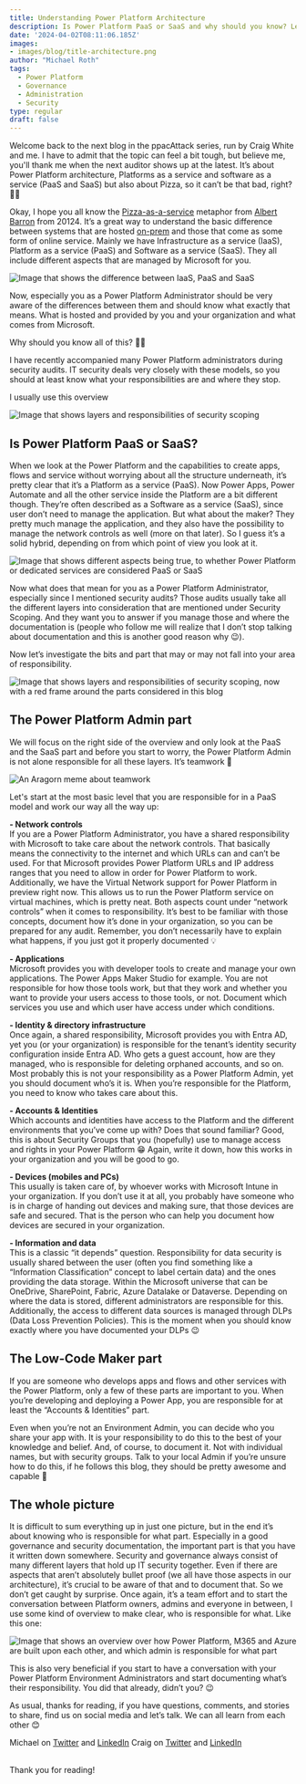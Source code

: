 ```yaml
---
title: Understanding Power Platform Architecture
description: Is Power Platform PaaS or SaaS and why should you know? Learn everything about responsibilities and architecture in this blog
date: '2024-04-02T08:11:06.185Z'
images: 
- images/blog/title-architecture.png
author: "Michael Roth"
tags:
  - Power Platform
  - Governance
  - Administration
  - Security
type: regular
draft: false
---
```


Welcome back to the next blog in the ppacAttack series, run by Craig White and me. I have to admit that the topic can feel a bit tough, but believe me, you'll thank me when the next auditor shows up at the latest. It’s about Power Platform architecture, Platforms as a service and software as a service (PaaS and SaaS) but also about Pizza, so it can’t be that bad, right? 🍕😎

Okay, I hope you all know the [Pizza-as-a-service](https://www.linkedin.com/pulse/20140730172610-9679881-pizza-as-a-service/) metaphor from [Albert Barron](https://www.linkedin.com/in/albertbarron/) from 20124. It’s a great way to understand the basic difference between systems that are hosted [on-prem](https://pimpyourowndevice.com/community/onpremsucks/) and those that come as some form of online service. Mainly we have Infrastructure as a service (IaaS), Platform as a service (PaaS) and Software as a service (SaaS). They all include different aspects that are managed by Microsoft for you. 
 
 ![Image that shows the difference between IaaS, PaaS and SaaS](/images/IaaSPaaSSaaS.png)

Now, especially you as a Power Platform Administrator should be very aware of the differences between them and should know what exactly that means. What is hosted and provided by you and your organization and what comes from Microsoft. 

Why should you know all of this? 🤷‍♂️

I have recently accompanied many Power Platform administrators during security audits. IT security deals very closely with these models, so you should at least know what your responsibilities are and where they stop.

I usually use this overview
 
![Image that shows layers and responsibilities of security scoping](/images/SecurityScoping_1.png)

## Is Power Platform PaaS or SaaS?

When we look at the Power Platform and the capabilities to create apps, flows and service without worrying about all the structure underneath, it’s pretty clear that it’s a Platform as a service (PaaS). Now Power Apps, Power Automate and all the other service inside the Platform are a bit different though. They’re often described as a Software as a service (SaaS), since user don’t need to manage the application. But what about the maker? They pretty much manage the application, and they also have the possibility to manage the network controls as well (more on that later). So I guess it’s a solid hybrid, depending on from which point of view you look at it. 
 
![Image that shows different aspects being true, to whether Power Platform or dedicated services are considered PaaS or SaaS](/images/SaaSorPaaS.png)

Now what does that mean for you as a Power Platform Administrator, especially since I mentioned security audits? Those audits usually take all the different layers into consideration that are mentioned under Security Scoping. And they want you to answer if you manage those and where the documentation is (people who follow me will realize that I don’t stop talking about documentation and this is another good reason why 😉).

Now let’s investigate the bits and part that may or may not fall into your area of responsibility.

![Image that shows layers and responsibilities of security scoping, now with a red frame around the parts considered in this blog](/images/SecurityScoping_2.png)
 
## The Power Platform Admin part
We will focus on the right side of the overview and only look at the PaaS and the SaaS part and before you start to worry, the Power Platform Admin is not alone responsible for all these layers. It’s teamwork 🙂
 
![An Aragorn meme about teamwork](/images/Teamwork.png)

Let's start at the most basic level that you are responsible for in a PaaS model and work our way all the way up:

**-	Network controls <br>**
If you are a Power Platform Administrator, you have a shared responsibility with Microsoft to take care about the network controls. That basically means the connectivity to the internet and which URLs can and can’t be used. For that Microsoft provides Power Platform URLs and IP address ranges that you need to allow in order for Power Platform to work. Additionally, we have the Virtual Network support for Power Platform in preview right now. This allows us to run the Power Platform service on virtual machines, which is pretty neat. Both aspects count under “network controls” when it comes to responsibility. It’s best to be familiar with those concepts, document how it’s done in your organization, so you can be prepared for any audit. Remember, you don’t necessarily have to explain what happens, if you just got it properly documented 💡<br>

**-	Applications <br>**
Microsoft provides you with developer tools to create and manage your own applications. The Power Apps Maker Studio for example. You are not responsible for how those tools work, but that they work and whether you want to provide your users access to those tools, or not. Document which services you use and which user have access under which conditions.<br>

**-	Identity & directory infrastructure <br>**
Once again, a shared responsibility, Microsoft provides you with Entra AD, yet you (or your organization) is responsible for the tenant’s identity security configuration inside Entra AD. Who gets a guest account, how are they managed, who is responsible for deleting orphaned accounts, and so on. Most probably this is not your responsibility as a Power Platform Admin, yet you should document who’s it is. When you’re responsible for the Platform, you need to know who takes care about this. <br>

**-	Accounts & Identities <br>**
Which accounts and identities have access to the Platform and the different environments that you’ve come up with? Does that sound familiar? Good, this is about Security Groups that you (hopefully) use to manage access and rights in your Power Platform 😁
Again, write it down, how this works in your organization and you will be good to go.<br>

**-	Devices (mobiles and PCs)<br>**
This usually is taken care of, by whoever works with Microsoft Intune in your organization. If you don’t use it at all, you probably have someone who is in charge of handing out devices and making sure, that those devices are safe and secured. That is the person who can help you document how devices are secured in your organization. <br>

**-	Information and data <br>**
This is a classic “it depends” question. Responsibility for data security is usually shared between the user (often you find something like a “Information Classification” concept to label certain data) and the ones providing the data storage. Within the Microsoft universe that can be OneDrive, SharePoint, Fabric, Azure Datalake or Dataverse. Depending on where the data is stored, different administrators are responsible for this. Additionally, the access to different data sources is managed through DLPs (Data Loss Prevention Policies). This is the moment when you should know exactly where you have documented your DLPs 😉<br>

## The Low-Code Maker part
If you are someone who develops apps and flows and other services with the Power Platform, only a few of these parts are important to you. When you’re developing and deploying a Power App, you are responsible for at least the “Accounts & Identities” part. 

Even when you’re not an Environment Admin, you can decide who you share your app with. It is your responsibility to do this to the best of your knowledge and belief. And, of course, to document it. Not with individual names, but with security groups. Talk to your local Admin if you’re unsure how to do this, if he follows this blog, they should be pretty awesome and capable 🫶

## The whole picture
It is difficult to sum everything up in just one picture, but in the end it’s about knowing who is responsible for what part. Especially in a good governance and security documentation, the important part is that you have it written down somewhere. Security and governance always consist of many different layers that hold up IT security together. Even if there are aspects that aren’t absolutely bullet proof (we all have those aspects in our architecture), it’s crucial to be aware of that and to document that. So we don’t get caught by surprise. 
Once again, it’s a team effort and to start the conversation between Platform owners, admins and everyone in between, I use some kind of overview to make clear, who is responsible for what. Like this one:

![Image that shows an overview over how Power Platform, M365 and Azure are built upon each other, and which admin is responsible for what part](/images/Tenant_Overview.png)
 
This is also very beneficial if you start to have a conversation with your Power Platform Environment Administrators and start documenting what’s their responsibility. You did that already, didn’t you? 😉

As usual, thanks for reading, if you have questions, comments, and stories to share, find us on social media and let’s talk. We can all learn from each other 😊


Michael on [Twitter](https://twitter.com/MichaelRoth42) and [LinkedIn](https://www.linkedin.com/in/michaelroth42/)
Craig on [Twitter](https://twitter.com/platformspower) and [LinkedIn](https://www.linkedin.com/in/craig-white-/)

<br> Thank you for reading!




